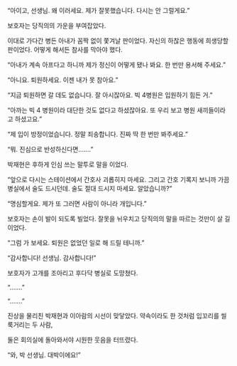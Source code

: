 “아이고, 선생님. 왜 이러세요. 제가 잘못했습니다. 다시는 안 그럴게요.”

보호자는 당직의의 가운을 부여잡았다.

이대로 가다간 병든 아내가 꼼짝 없이 쫓겨날 판이었다. 자신의 하찮은 행동에 희생당할 판이었다. 어떻게 해서든 참사를 막아야 했다.

“아내가 계속 아프다고 하니까 제가 정신이 어떻게 됐나 봐요. 한 번만 용서해 주세요.”

“아니요. 퇴원하세요. 이젠 내가 못 참아요.”

“지금 퇴원하면 갈 데도 없습니다. 잘 아시잖아요. 빅 4병원은 입원하기 힘든 거.”

“아까는 빅 4 병원이라 대단한 것도 없다고 하셨잖아요. 또 우리 보고 병원 새끼들이라고 하셨고요.”

“제 입이 방정이었습니다. 정말 죄송합니다. 진짜 딱 한 번만 봐주세요.”

“뭐. 진심으로 반성하신다면…….”

박재현은 후하게 인심 쓰는 말투로 말을 이었다.

“앞으로 다시는 스테이션에서 간호사 괴롭히지 마세요. 그리고 간호 기록지 보니까 가끔 병실에서 술도 드시던데. 술도 절대 드시지 마세요. 알았습니까?”

“명심할게요. 제가 또 그러면 사람이 아니라 개입니다.”

보호자는 손이 발이 되도록 빌었다. 잘못을 뉘우치고 당직의의 말을 따르는 것만이 살 길이었다.

“그럼 가 보세요. 퇴원은 없었던 일로 해 드릴 테니까.”

“감사합니다! 선생님. 감사합니다!”

보호자가 고개를 조아리고 후다닥 병실로 도망쳤다.

“…….”

“…….”

진상을 물리친 박재현과 이아람의 시선이 맞닿았다. 약속이라도 한 것처럼 입꼬리를 씰룩거리는 두 사람,

둘은 회의실에 돌아와서야 시원한 웃음을 터뜨렸다.

“와, 박 선생님. 대박이에요!”